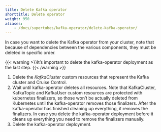 ```yaml
---
title: Delete Kafka operator
shorttitle: Delete operator
weight: 950
aliases:
    - /docs/supertubes/kafka-operator/delete-kafka-operator/
---
```


In case you want to delete the Kafka operator from your cluster, note that because of dependencies between the various components, they must be deleted in specific order.

{{< warning >}}It’s important to delete the kafka-operator deployment as the last step.
{{< /warning >}}

1. Delete the *KafkaCluster* custom resources that represent the Kafka cluster and Cruise Control.
1. Wait until kafka-operator deletes all resources.  Note that KafkaCluster, KafkaTopic and KafkaUser custom resources are protected with kubernetes finalizers, so those won’t be actually deleted from Kubernetes until the kafka-operator removes those finalizers. After the kafka-operator has finished cleaning up everything, it removes the finalizers. In case you delete the kafka-operator deployment before it cleans up everything you need to remove the finalizers manually.
1. Delete the kafka-operator deployment.
